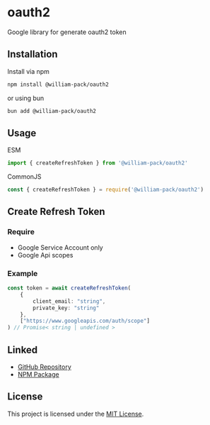 # oauth2

Google library for generate oauth2 token

## Installation

Install via npm
```bash
npm install @william-pack/oauth2
```

or using bun
```bash
bun add @william-pack/oauth2
```

## Usage

ESM
```ts
import { createRefreshToken } from '@william-pack/oauth2'
```

CommonJS
```ts
const { createRefreshToken } = require('@william-pack/oauth2')
```

## Create Refresh Token
### Require
- Google Service Account only
- Google Api scopes
### Example
```ts
const token = await createRefreshToken(
    {
        client_email: "string",
        private_key: "string"
    },
    ["https://www.googleapis.com/auth/scope"]
) // Promise< string | undefined >
```

## Linked

- [GitHub Repository](https://github.com/wetoon/william-pack-oauth2)
- [NPM Package](https://www.npmjs.com/package/@william-pack/oauth2)

## License

This project is licensed under the [MIT License](LICENSE).
